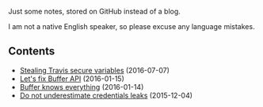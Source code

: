 Just some notes, stored on GitHub instead of a blog.

I am not a native English speaker, so please excuse any language mistakes.

Contents
--
 * [Stealing Travis secure variables](https://github.com/ChALkeR/notes/blob/master/Stealing-Travis-secure-variables.md) (2016-07-07)
 * [Let's fix Buffer API](https://github.com/ChALkeR/notes/blob/master/Lets-fix-Buffer-API.md) (2016-01-15)
 * [Buffer knows everything](https://github.com/ChALkeR/notes/blob/master/Buffer-knows-everything.md) (2016-01-14)
 * [Do not underestimate credentials leaks](https://github.com/ChALkeR/notes/blob/master/Do-not-underestimate-credentials-leaks.md) (2015-12-04)
